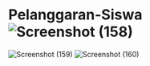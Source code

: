# Pelanggaran-Siswa![Screenshot (158)](https://user-images.githubusercontent.com/100220192/215956694-937756df-fabd-4bc7-85b4-7a78df4384bd.png)
![Screenshot (159)](https://user-images.githubusercontent.com/100220192/215956700-49ddbcfe-df7d-4fd2-8084-b6fbc75f1e4e.png)
![Screenshot (160)](https://user-images.githubusercontent.com/100220192/215956701-821a30f0-1343-4491-99da-e3d9607e1e9d.png)
